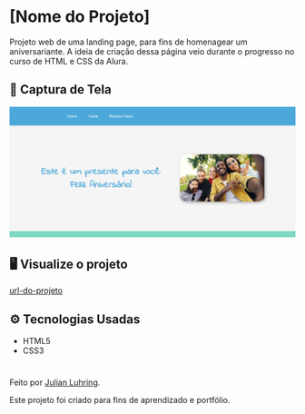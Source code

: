 # [Nome do Projeto]

Projeto web de uma landing page, para fins de homenagear um aniversariante. A ideia de criação dessa página veio durante o progresso no curso de HTML e CSS da Alura.

## 🎨 Captura de Tela

![Preview do projeto](./assets/preview.png)

## 🖥️ Visualize o projeto

[url-do-projeto](url-do-projeto)

## ️⚙️ Tecnologias Usadas

- HTML5
- CSS3

#

Feito por [Julian Luhring](https://github.com/luhring-julian).

Este projeto foi criado para fins de aprendizado e portfólio.
